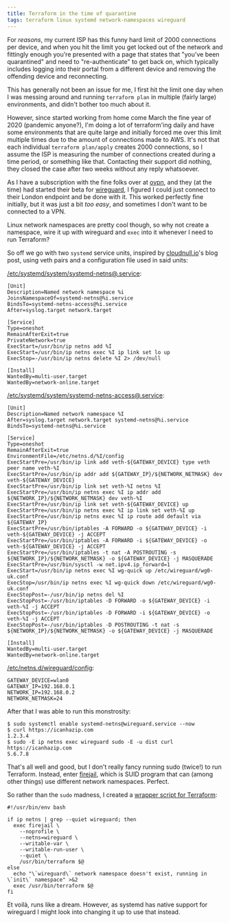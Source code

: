 ```yaml
---
title: Terraform in the time of quarantine
tags: terraform linux systemd network-namespaces wireguard
---
```


For _reasons_, my current ISP has this funny hard limit of 2000 connections per device, and when you hit the limit you
get locked out of the network and fittingly enough you're presented with a page that states that "you've been
quarantined" and need to "re-authenticate" to get back on, which typically includes logging into their portal from a
different device and removing the offending device and reconnecting.

This has generally not been an issue for me, I first hit the limit one day when I was messing around and running
`terraform plan` in multiple (fairly large) environments, and didn't bother too much about it.

However, since started working from home come March the fine year of 2020 (pandemic anyone?), I'm doing a lot of
terraform'ing daily and have some environments that are quite large and initially forced me over this limit multiple
times due to the amount of connections made to AWS. It's not that each individual `terraform plan/apply` creates 2000
connections, so I assume the ISP is measuring the number of connections created during a time period, or something like
that. Contacting their support did nothing, they closed the case after two weeks without any reply whatsoever.

As I have a subscription with the fine folks over at [ovpn](https://ovpn.com), and they (at the time) had started their
beta for [wireguard](https://wireguard.com), I figured I could just connect to their London endpoint and be done with
it. This worked perfectly fine initially, but it was just a bit _too easy_, and sometimes I don't want to be connected
to a VPN.

Linux network namespaces are pretty cool though, so why not create a namespace, wire it up with wireguard and `exec`
into it whenever I need to run Terraform?

So off we go with two `systemd` service units, inspired by [cloudnull.io]'s blog post, using veth pairs and a
configuration file used in said units:

[/etc/systemd/system/systemd-netns@.service]:

```
[Unit]
Description=Named network namespace %i
JoinsNamespaceOf=systemd-netns@%i.service
BindsTo=systemd-netns-access@%i.service
After=syslog.target network.target

[Service]
Type=oneshot
RemainAfterExit=true
PrivateNetwork=true
ExecStart=/usr/bin/ip netns add %I
ExecStart=/usr/bin/ip netns exec %I ip link set lo up
ExecStop=-/usr/bin/ip netns delete %I 2> /dev/null

[Install]
WantedBy=multi-user.target
WantedBy=network-online.target
```

[/etc/systemd/system/systemd-netns-access@.service]:

```
[Unit]
Description=Named network namespace %I
After=syslog.target network.target systemd-netns@%i.service
BindsTo=systemd-netns@%i.service

[Service]
Type=oneshot
RemainAfterExit=true
EnvironmentFile=/etc/netns.d/%I/config
ExecStartPre=/usr/bin/ip link add veth-${GATEWAY_DEVICE} type veth peer name veth-%I
ExecStartPre=/usr/bin/ip addr add ${GATEWAY_IP}/${NETWORK_NETMASK} dev veth-${GATEWAY_DEVICE}
ExecStartPre=/usr/bin/ip link set veth-%I netns %I
ExecStartPre=/usr/bin/ip netns exec %I ip addr add ${NETWORK_IP}/${NETWORK_NETMASK} dev veth-%I
ExecStartPre=/usr/bin/ip link set veth-${GATEWAY_DEVICE} up
ExecStartPre=/usr/bin/ip netns exec %I ip link set veth-%I up
ExecStartPre=/usr/bin/ip netns exec %I ip route add default via ${GATEWAY_IP}
ExecStartPre=/usr/bin/iptables -A FORWARD -o ${GATEWAY_DEVICE} -i veth-${GATEWAY_DEVICE} -j ACCEPT
ExecStartPre=/usr/bin/iptables -A FORWARD -i ${GATEWAY_DEVICE} -o veth-${GATEWAY_DEVICE} -j ACCEPT
ExecStartPre=/usr/bin/iptables -t nat -A POSTROUTING -s ${NETWORK_IP}/${NETWORK_NETMASK} -o ${GATEWAY_DEVICE} -j MASQUERADE
ExecStartPre=/usr/bin/sysctl -w net.ipv4.ip_forward=1
ExecStart=/usr/bin/ip netns exec %I wg-quick up /etc/wireguard/wg0-uk.conf
ExecStop=/usr/bin/ip netns exec %I wg-quick down /etc/wireguard/wg0-uk.conf
ExecStopPost=-/usr/bin/ip netns del %I
ExecStopPost=-/usr/bin/iptables -D FORWARD -o ${GATEWAY_DEVICE} -i veth-%I -j ACCEPT
ExecStopPost=-/usr/bin/iptables -D FORWARD -i ${GATEWAY_DEVICE} -o veth-%I -j ACCEPT
ExecStopPost=-/usr/bin/iptables -D POSTROUTING -t nat -s ${NETWORK_IP}/${NETWORK_NETMASK} -o ${GATEWAY_DEVICE} -j MASQUERADE

[Install]
WantedBy=multi-user.target
WantedBy=network-online.target
```

[/etc/netns.d/wireguard/config]:

```
GATEWAY_DEVICE=wlan0
GATEWAY_IP=192.168.0.1
NETWORK_IP=192.168.0.2
NETWORK_NETMASK=24
```

After that I was able to run this monstrosity:

```shell
$ sudo systemctl enable systemd-netns@wireguard.service --now
$ curl https://icanhazip.com
1.2.3.4
$ sudo -E ip netns exec wireguard sudo -E -u dist curl https://icanhazip.com
5.6.7.8
```

That's all well and good, but I don't really fancy running sudo (twice!) to run Terraform. Instead, enter [firejail],
which is SUID program that can (among other things) use different network namespaces. Perfect.

So rather than the `sudo` madness, I created a [wrapper script for Terraform]:

```shell
#!/usr/bin/env bash

if ip netns | grep --quiet wireguard; then
  exec firejail \
    --noprofile \
    --netns=wireguard \
    --writable-var \
    --writable-run-user \
    --quiet \
    /usr/bin/terraform $@
else
  echo "\`wireguard\` network namespace doesn't exist, running in \`init\` namespace" >&2
  exec /usr/bin/terraform $@
fi
```

Et voilà, runs like a dream. However, as systemd has native support for wireguard I might look into changing it up to
use that instead.

[cloudnull.io]: https://cloudnull.io/2019/04/running-services-in-network-name-spaces-with-systemd/
[/etc/systemd/system/systemd-netns@.service]: https://github.com/mthssdrbrg/dotfiles/blob/7d9e31c7cd6936ec87077481435db23987b8046a/etc/systemd/system/systemd-netns%40.service
[/etc/systemd/system/systemd-netns-access@.service]: https://github.com/mthssdrbrg/dotfiles/blob/7d9e31c7cd6936ec87077481435db23987b8046a/etc/systemd/system/systemd-netns-access%40.service
[/etc/netns.d/wireguard/config]: https://github.com/mthssdrbrg/dotfiles/blob/7d9e31c7cd6936ec87077481435db23987b8046a/etc/netns.d/wireguard/config
[firejail]: https://firejail.wordpress.com/
[wrapper script for Terraform]: https://github.com/mthssdrbrg/dotfiles/blob/7d9e31c7cd6936ec87077481435db23987b8046a/local/bin/terraform
